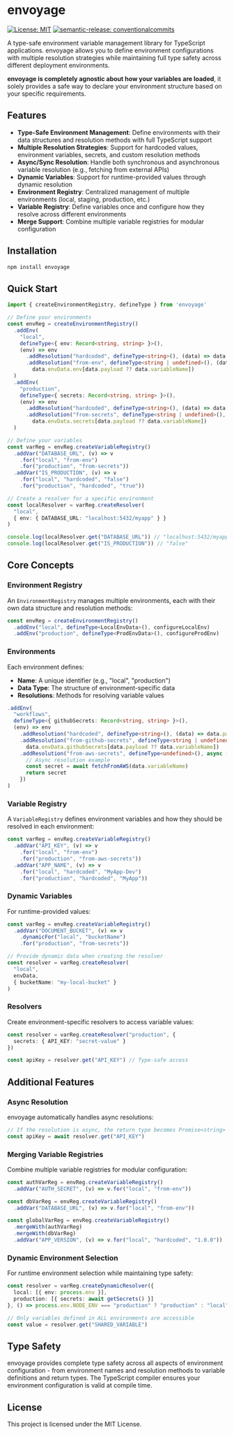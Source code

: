 # envoyage

<!-- [![npm version](https://badge.fury.io/js/envoyage.svg)](https://badge.fury.io/js/envoyage)
[![Test](https://github.com/QuentinJanuel/envoyage/actions/workflows/test.yml/badge.svg)](https://github.com/QuentinJanuel/envoyage/actions/workflows/test.yml)
[![Release](https://github.com/QuentinJanuel/envoyage/actions/workflows/release.yml/badge.svg)](https://github.com/QuentinJanuel/envoyage/actions/workflows/release.yml) -->
[![License: MIT](https://img.shields.io/badge/License-MIT-yellow.svg)](https://opensource.org/licenses/MIT)
[![semantic-release: conventionalcommits](https://img.shields.io/badge/semantic--release-conventionalcommits-e10079?logo=semantic-release)](https://github.com/semantic-release/semantic-release)

A type-safe environment variable management library for TypeScript applications. envoyage allows you to define environment configurations with multiple resolution strategies while maintaining full type safety across different deployment environments.

**envoyage is completely agnostic about how your variables are loaded**, it solely provides a safe way to declare your environment structure based on your specific requirements.

## Features

- **Type-Safe Environment Management**: Define environments with their data structures and resolution methods with full TypeScript support
- **Multiple Resolution Strategies**: Support for hardcoded values, environment variables, secrets, and custom resolution methods
- **Async/Sync Resolution**: Handle both synchronous and asynchronous variable resolution (e.g., fetching from external APIs)
- **Dynamic Variables**: Support for runtime-provided values through dynamic resolution
- **Environment Registry**: Centralized management of multiple environments (local, staging, production, etc.)
- **Variable Registry**: Define variables once and configure how they resolve across different environments
- **Merge Support**: Combine multiple variable registries for modular configuration

## Installation

```bash
npm install envoyage
```

## Quick Start

```typescript
import { createEnvironmentRegistry, defineType } from 'envoyage'

// Define your environments
const envReg = createEnvironmentRegistry()
  .addEnv(
    "local",
    defineType<{ env: Record<string, string> }>(),
    (env) => env
      .addResolution("hardcoded", defineType<string>(), (data) => data.payload)
      .addResolution("from-env", defineType<string | undefined>(), (data) =>
        data.envData.env[data.payload ?? data.variableName])
  )
  .addEnv(
    "production",
    defineType<{ secrets: Record<string, string> }>(),
    (env) => env
      .addResolution("hardcoded", defineType<string>(), (data) => data.payload)
      .addResolution("from-secrets", defineType<string | undefined>(), (data) =>
        data.envData.secrets[data.payload ?? data.variableName])
  )

// Define your variables
const varReg = envReg.createVariableRegistry()
  .addVar("DATABASE_URL", (v) => v
    .for("local", "from-env")
    .for("production", "from-secrets"))
  .addVar("IS_PRODUCTION", (v) => v
    .for("local", "hardcoded", "false")
    .for("production", "hardcoded", "true"))

// Create a resolver for a specific environment
const localResolver = varReg.createResolver(
  "local",
  { env: { DATABASE_URL: "localhost:5432/myapp" } }
)

console.log(localResolver.get("DATABASE_URL")) // "localhost:5432/myapp"
console.log(localResolver.get("IS_PRODUCTION")) // "false"
```

## Core Concepts

### Environment Registry

An `EnvironmentRegistry` manages multiple environments, each with their own data structure and resolution methods:

```typescript
const envReg = createEnvironmentRegistry()
  .addEnv("local", defineType<LocalEnvData>(), configureLocalEnv)
  .addEnv("production", defineType<ProdEnvData>(), configureProdEnv)
```

### Environments

Each environment defines:
- **Name**: A unique identifier (e.g., "local", "production")
- **Data Type**: The structure of environment-specific data
- **Resolutions**: Methods for resolving variable values

```typescript
.addEnv(
  "workflows",
  defineType<{ githubSecrets: Record<string, string> }>(),
  (env) => env
    .addResolution("hardcoded", defineType<string>(), (data) => data.payload)
    .addResolution("from-github-secrets", defineType<string | undefined>(), (data) =>
      data.envData.githubSecrets[data.payload ?? data.variableName])
    .addResolution("from-aws-secrets", defineType<undefined>(), async (data) => {
      // Async resolution example
      const secret = await fetchFromAWS(data.variableName)
      return secret
    })
)
```

### Variable Registry

A `VariableRegistry` defines environment variables and how they should be resolved in each environment:

```typescript
const varReg = envReg.createVariableRegistry()
  .addVar("API_KEY", (v) => v
    .for("local", "from-env")
    .for("production", "from-aws-secrets"))
  .addVar("APP_NAME", (v) => v
    .for("local", "hardcoded", "MyApp-Dev")
    .for("production", "hardcoded", "MyApp"))
```

### Dynamic Variables

For runtime-provided values:

```typescript
const varReg = envReg.createVariableRegistry()
  .addVar("DOCUMENT_BUCKET", (v) => v
    .dynamicFor("local", "bucketName")
    .for("production", "from-secrets"))

// Provide dynamic data when creating the resolver
const resolver = varReg.createResolver(
  "local",
  envData,
  { bucketName: "my-local-bucket" }
)
```

### Resolvers

Create environment-specific resolvers to access variable values:

```typescript
const resolver = varReg.createResolver("production", {
  secrets: { API_KEY: "secret-value" }
})

const apiKey = resolver.get("API_KEY") // Type-safe access
```

## Additional Features

### Async Resolution

envoyage automatically handles async resolutions:

```typescript
// If the resolution is async, the return type becomes Promise<string>
const apiKey = await resolver.get("API_KEY")
```

### Merging Variable Registries

Combine multiple variable registries for modular configuration:

```typescript
const authVarReg = envReg.createVariableRegistry()
  .addVar("AUTH_SECRET", (v) => v.for("local", "from-env"))

const dbVarReg = envReg.createVariableRegistry()
  .addVar("DATABASE_URL", (v) => v.for("local", "from-env"))

const globalVarReg = envReg.createVariableRegistry()
  .mergeWith(authVarReg)
  .mergeWith(dbVarReg)
  .addVar("APP_VERSION", (v) => v.for("local", "hardcoded", "1.0.0"))
```

### Dynamic Environment Selection

For runtime environment selection while maintaining type safety:

```typescript
const resolver = varReg.createDynamicResolver({
  local: [{ env: process.env }],
  production: [{ secrets: await getSecrets() }]
}, () => process.env.NODE_ENV === "production" ? "production" : "local")

// Only variables defined in ALL environments are accessible
const value = resolver.get("SHARED_VARIABLE")
```

## Type Safety

envoyage provides complete type safety across all aspects of environment configuration - from environment names and resolution methods to variable definitions and return types. The TypeScript compiler ensures your environment configuration is valid at compile time.

## License

This project is licensed under the MIT License.

